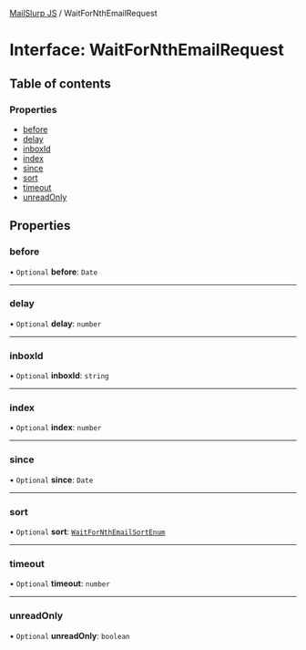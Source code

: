 [MailSlurp JS](../README.md) / WaitForNthEmailRequest

# Interface: WaitForNthEmailRequest

## Table of contents

### Properties

- [before](WaitForNthEmailRequest.md#before)
- [delay](WaitForNthEmailRequest.md#delay)
- [inboxId](WaitForNthEmailRequest.md#inboxid)
- [index](WaitForNthEmailRequest.md#index)
- [since](WaitForNthEmailRequest.md#since)
- [sort](WaitForNthEmailRequest.md#sort)
- [timeout](WaitForNthEmailRequest.md#timeout)
- [unreadOnly](WaitForNthEmailRequest.md#unreadonly)

## Properties

### before

• `Optional` **before**: `Date`

___

### delay

• `Optional` **delay**: `number`

___

### inboxId

• `Optional` **inboxId**: `string`

___

### index

• `Optional` **index**: `number`

___

### since

• `Optional` **since**: `Date`

___

### sort

• `Optional` **sort**: [`WaitForNthEmailSortEnum`](../enums/WaitForNthEmailSortEnum.md)

___

### timeout

• `Optional` **timeout**: `number`

___

### unreadOnly

• `Optional` **unreadOnly**: `boolean`
